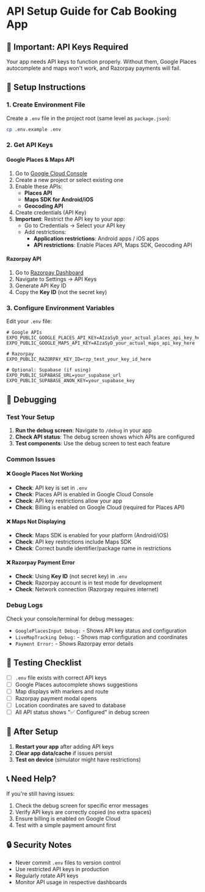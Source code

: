# API Setup Guide for Cab Booking App

## 🚨 Important: API Keys Required

Your app needs API keys to function properly. Without them, Google Places autocomplete and maps won't work, and Razorpay payments will fail.

## 🔧 Setup Instructions

### 1. Create Environment File

Create a `.env` file in the project root (same level as `package.json`):

```bash
cp .env.example .env
```

### 2. Get API Keys

#### Google Places & Maps API
1. Go to [Google Cloud Console](https://console.cloud.google.com/)
2. Create a new project or select existing one
3. Enable these APIs:
   - **Places API**
   - **Maps SDK for Android/iOS**
   - **Geocoding API**
4. Create credentials (API Key)
5. **Important**: Restrict the API key to your app:
   - Go to Credentials → Select your API key
   - Add restrictions:
     - **Application restrictions**: Android apps / iOS apps
     - **API restrictions**: Enable Places API, Maps SDK, Geocoding API

#### Razorpay API
1. Go to [Razorpay Dashboard](https://dashboard.razorpay.com/)
2. Navigate to Settings → API Keys
3. Generate API Key ID
4. Copy the **Key ID** (not the secret key)

### 3. Configure Environment Variables

Edit your `.env` file:

```env
# Google APIs
EXPO_PUBLIC_GOOGLE_PLACES_API_KEY=AIzaSyD_your_actual_places_api_key_here
EXPO_PUBLIC_GOOGLE_MAPS_API_KEY=AIzaSyD_your_actual_maps_api_key_here

# Razorpay
EXPO_PUBLIC_RAZORPAY_KEY_ID=rzp_test_your_key_id_here

# Optional: Supabase (if using)
EXPO_PUBLIC_SUPABASE_URL=your_supabase_url
EXPO_PUBLIC_SUPABASE_ANON_KEY=your_supabase_key
```

## 🐛 Debugging

### Test Your Setup

1. **Run the debug screen**: Navigate to `/debug` in your app
2. **Check API status**: The debug screen shows which APIs are configured
3. **Test components**: Use the debug screen to test each feature

### Common Issues

#### ❌ Google Places Not Working
- **Check**: API key is set in `.env`
- **Check**: Places API is enabled in Google Cloud Console
- **Check**: API key restrictions allow your app
- **Check**: Billing is enabled on Google Cloud (required for Places API)

#### ❌ Maps Not Displaying
- **Check**: Maps SDK is enabled for your platform (Android/iOS)
- **Check**: API key restrictions include Maps SDK
- **Check**: Correct bundle identifier/package name in restrictions

#### ❌ Razorpay Payment Error
- **Check**: Using **Key ID** (not secret key) in `.env`
- **Check**: Razorpay account is in test mode for development
- **Check**: Network connection (Razorpay requires internet)

### Debug Logs

Check your console/terminal for debug messages:
- `GooglePlacesInput Debug:` - Shows API key status and configuration
- `LiveMapTracking Debug:` - Shows map configuration and coordinates
- `Payment Error:` - Shows Razorpay error details

## 📱 Testing Checklist

- [ ] `.env` file exists with correct API keys
- [ ] Google Places autocomplete shows suggestions
- [ ] Map displays with markers and route
- [ ] Razorpay payment modal opens
- [ ] Location coordinates are saved to database
- [ ] All API status shows "✅ Configured" in debug screen

## 🔄 After Setup

1. **Restart your app** after adding API keys
2. **Clear app data/cache** if issues persist
3. **Test on device** (simulator might have restrictions)

## 📞 Need Help?

If you're still having issues:
1. Check the debug screen for specific error messages
2. Verify API keys are correctly copied (no extra spaces)
3. Ensure billing is enabled on Google Cloud
4. Test with a simple payment amount first

## 🔒 Security Notes

- Never commit `.env` files to version control
- Use restricted API keys in production
- Regularly rotate API keys
- Monitor API usage in respective dashboards